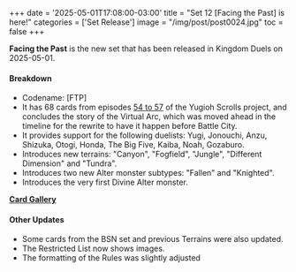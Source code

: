 +++
date = '2025-05-01T17:08:00-03:00'
title = "Set 12 [Facing the Past] is here!"
categories = ['Set Release']
image = "/img/post/post0024.jpg"
toc = false
+++

**Facing the Past** is the new set that has been released in Kingdom Duels on 2025-05-01.

#### Breakdown

- Codename: [FTP]
- It has 68 cards from episodes [54 to 57](/story/museum-arc/) of the Yugioh Scrolls project, and concludes the story of the Virtual Arc, which was moved ahead in the timeline for the rewrite to have it happen before Battle City.
- It provides support for the following duelists: Yugi, Jonouchi, Anzu, Shizuka, Otogi, Honda, The Big Five, Kaiba, Noah, Gozaburo.
- Introduces new terrains: "Canyon", "Fogfield", "Jungle", "Different Dimension" and "Tundra".
- Introduces two new Alter monster subtypes: "Fallen" and "Knighted".
- Introduces the very first Divine Alter monster.

[**Card Gallery**](/deckbuilder/index.html#12)

#### Other Updates

- Some cards from the BSN set and previous Terrains were also updated.
- The Restricted List now shows images.
- The formatting of the Rules was slightly adjusted
